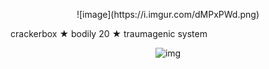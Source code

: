 <center>
<p>![image](https://i.imgur.com/dMPxPWd.png)</p>
</center>
crackerbox ★ bodily 20 ★ traumagenic system

<p style="text-align:center;"> 
<img src="(https://i.imgur.com/dMPxPWd.png)" alt="img">
</p>
